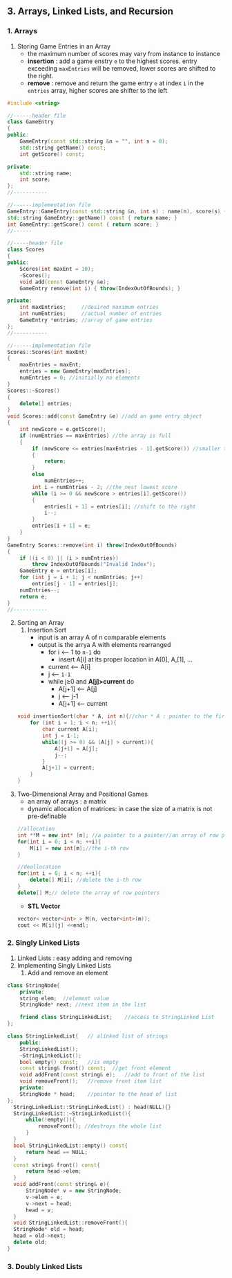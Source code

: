 ## 3. Arrays, Linked Lists, and Recursion

### 1. Arrays

1. Storing Game Entries in an Array
   * the maximum number of scores may vary from instance to instance
   * **insertion** :  add a game enstry `e` to the highest scores. entry exceeding `maxEntries` will be removed, lower scores are shifted to the right.
   * **remove** : remove and return the game entry `e` at index `i` in the `entries` array, higher scores are shifter to the left
```c++
#include <string>

//------header file
class GameEntry
{
public:
    GameEntry(const std::string &n = "", int s = 0);
    std::string getName() const;
    int getScore() const;

private:
    std::string name;
    int score;
};
//-----------

//------implementation file
GameEntry::GameEntry(const std::string &n, int s) : name(n), score(s) {}
std::string GameEntry::getName() const { return name; }
int GameEntry::getScore() const { return score; }
//------

//-----header file
class Scores
{
public:
    Scores(int maxEnt = 10);
    ~Scores();
    void add(const GameEntry &e);
    GameEntry remove(int i) { throw(IndexOutOfBounds); }

private:
    int maxEntries;     //desired maximum entries
    int numEntries;     //actual number of entries
    GameEntry *entries; //array of game entries
};
//-----------

//------implementation file
Scores::Scores(int maxEnt)
{
    maxEntries = maxEnt;
    entries = new GameEntry[maxEntries];
    numEntries = 0; //initially no elements
}
Scores::~Scores()
{
    delete[] entries;
}
void Scores::add(const GameEntry &e) //add an game entry object
{
    int newScore = e.getScore();
    if (numEntries == maxEntries) //the array is full
    {
        if (newScore <= entries[maxEntries - 1].getScore()) //smaller than the lowest score of the original standing
        {
            return;
        }
        else
            numEntries++;
        int i = numEntries - 2; //the nest lowest score
        while (i >= 0 && newScore > entries[i].getScore())
        {
            entries[i + 1] = entries[i]; //shift to the right
            i--;
        }
        entries[i + 1] = e;
    }
}
GameEntry Scores::remove(int i) throw(IndexOutOfBounds)
{
    if ((i < 0) || (i > numEntries))
        throw IndexOutOfBounds("Invalid Index");
    GameEntry e = entries[i];
    for (int j = i + 1; j < numEntries; j++)
        entries[j - 1] = entries[j];
    numEntries--;
    return e;
}
//-----------
```

2. Sorting an Array  
   1. Insertion Sort
      * input is an array A of n comparable elements
      * output is the arrya A with elements rearranged 
        * for i ⟵ 1 to `n-1` do
          * insert A[i] at its proper location in A[0], A,[1], ...
        * current ⟵ A[i]
        * j ⟵ `i-1`
        * while j≥0 and **A[j]>current** do
          * A[j+1] ⟵ A[j]
          * j ⟵ j-1
          * A[j+1] ⟵ current
    ```c++
    void insertionSort(char * A, int n){//char * A : pointer to the first element of the array
        for (int i = 1; i < n; ++i){
            char current A[i];
            int j = i-1;
            while((j >= 0) && (A[j] > current)){
                A[j+1] = A[j];
                j--;
            }
            A[j+1] = current;
        }
    }
    ```
 3. Two-Dimensional Array and Positional Games
    * an array of arrays : a matrix
    * dynamic allocation of matrices: in case the size of a matrix is not pre-definable
    ```c++
    //allocation
    int **M = new int* [n]; //a pointer to a pointer//an array of row pointers
    for(int i = 0; i < n; ++i){
        M[i] = new int[m];//the i-th row
    }

    //deallocation
    for(int i = 0; i < n; ++i){
        delete[] M[i]; //delete the i-th row
    }
    delete[] M;// delete the array of row pointers
    ```
    * **STL Vector**
    ```c++
    vector< vector<int> > M(n, vector<int>(m));
    cout << M[i][j] <<endl;
    ```

### 2. Singly Linked Lists
1. Linked Lists : easy adding and removing
2. Implementing Singly Linked Lists
   1. Add and remove an element 
  ```c++
  class StringNode{
      private:
      string elem;  //element value
      StringNode* next; //next item in the list

      friend class StringLinkedList;    //access to StringLinked List
  };

  class StringLinkedList{   // alinked list of strings
      public:
      StringLinkedList();
      ~StringLinkedList();
      bool empty() const;   //is empty
      const string& front() const;  //get front element
      void addFront(const string& e);   //add to front of the list
      void removeFront();   //remove front item list
      private:
      StringNode * head;    //pointer to the head of list
  };
    StringLinkedList::StringLinkedList() : head(NULL){}
    StringLinkedList::~StringLinkedList(){
        while(!empty()){
            removeFront(); //destroys the whole list
        }
    }
    bool StringLinkedList::empty() const{
        return head == NULL;
    }
    const string& front() const{ 
        return head->elem;
    }
    void addFront(const string& e){
        StringNode* v = new StringNode;
        v->elem = e;
        v->next = head;
        head = v;
    }
    void StringLinkedList::removeFront(){
    StringNode* old = head;
    head = old->next;
    delete old;
  }
 
  ```
  ### 3. Doubly Linked Lists